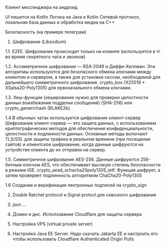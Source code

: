 Клиент мессенджера на андроид

UI пишется на Kotlin
Логика на Java и Kotlin
Сетевой протокол, локальная база данных и обработка медиа на C++


Безопасность (на примере телеграм)
1. Шифрование (Libsodium)



1.1. E2EE. Шифрование происходит только на клиенте
(используется в тг во время секретного чата и звонков)

1.2. Ассиметричное шифрование — RSA-2048 и Диффи-Хеллман. Эти алгоритмы используются для безопасного обмена ключами между клиентом и сервером, а также для установки сессии, необходимой для дальнейшего симметричного шифрования. crypto_box (X25519 + XSalsa20-Poly1305) для ервоначального обмена ключами.


1.3. Хеш-функции (хеширование нужно для проверки целостности данных воихбежания подделки сообщений) (SHA-256) или crypto_generichash (BLAKE2b).

1.4 В обычных чатах используется шифрование клиент-сервер
Шифрование клиент-сервер — это защита данных, с использованием криптографических методов для обеспечения конфиденциальности, целостности и подлинности данных. Основные методы включают TLS/SSL для защиты трафика в реальном времени (при посещении сайтов) и клиентское шифрование, когда данные шифруются на устройстве клиента до их отправки на сервер. 

1.5. Симметричное шифрование AES-256. Данные шифруются 256-битным ключом AES, что обеспечивает высокую степень безопасности в режиме IGE. crypto_aead_xchacha20poly1305_ietf. Функция шифрует, а затем проверяет подлинность алгоритмом ChaCha20-Poly1305 

1.6 Создание и верификация лектронных подписей на crypto_sign


2. Double Ratchet protocol и Signal protocl для сквозного шифрования




3. json ...


4. Домен и днс.
Исползование Cloudflare для защиты сервера

5. Настройка VPS (virtual private server)
6. Настройка Java EE Server. Надо скачать Jakarta EE и настроить его чтобы использовать Cloudflare Authenticated Origin Pulls 

